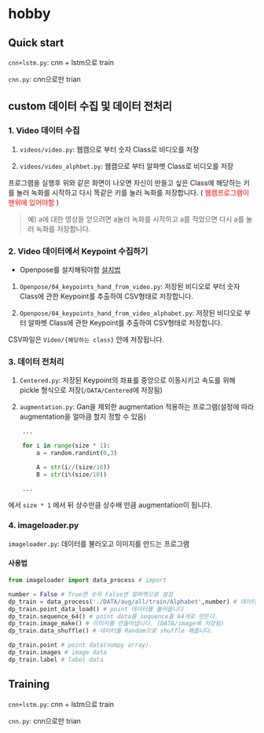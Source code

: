 # hobby

## Quick start

`cnn+lstm.py`: cnn + lstm으로 train

`cnn.py`: cnn으로만 trian
 
## custom 데이터 수집 및 데이터 전처리

### 1. Video 데이터 수집

1. `videos/video.py`: 웹캠으로 부터 숫자 Class로 비디오를 저장

2. `videos/video_alphbet.py`: 웹캠으로 부터 알파벳 Class로 비디오를 저장

프로그램을 실행후 위와 같은 화면이 나오면 자신이 만들고 싶은 Class에 해당하는 키를 눌러 녹화를 시작하고 다시 똑같은 키를 눌러 녹화를 저장합니다. (<span style="color:red"> 웹캠프로그램이 맨위에 있어야함 </span>)

> 예) a에 대한 영상을 얻으려면 a눌러 녹화를 시작하고 a를 적었으면 다시 a를 눌러 녹화를 저장합니다. 

### 2. Video 데이터에서 Keypoint 수집하기
* Openpose를 설치해둬야함 [설치법](https://juhwakkim.github.io/2019/04/08/2019-04-08-Openpose-tutorial/#more) 

1. `Openpose/04_keypoints_hand_from_video.py`: 저장된 비디오로 부터 숫자 Class에 관한 Keypoint를 추출하여 CSV형태로 저장합니다.

2. `Openpose/04_keypoints_hand_from_video_alphabet.py`: 저장된 비디오로 부터 알파벳 Class에 관한 Keypoint를 추출하여 CSV형태로 저장합니다.

CSV파일은 `Video/{해당하는 class}` 안에  저장됩니다.

### 3. 데이터 전처리

1. `Centered.py`: 저장된 Keypoint의 좌표를 중앙으로 이동시키고 속도를 위해 pickle 형식으로 저장(`/DATA/Centered`에 저장됨)

2. `augmentation.py`: Gan을 제외한 augmentation 적용하는 프로그램(설정에 따라 augmentation을 얼마큼 할지 정할 수 있음)

``` python
    ...

    for i in range(size * 1):
        a = random.randint(0,3)

        A = str(i//(size/10))
        B = str(i%(size/10))

    ...
```
에서 `size * 1` 에서 뒤 상수만큼 상수배 만큼 augmentation이 됩니다.

### 4. imageloader.py

`imageloader.py`: 데이터를 불러오고 이미지를 만드는 프로그램

#### 사용법
``` python
from imageloader import data_process # import

number = False # True면 숫자 False면 알파벳으로 설정
dp_train = data_process('./DATA/aug/all/train/Alphabet',number) # 데이터의 주소값과 위 number 변수를 넣어줍니다.
dp_train.point_data_load() # point 데이터를 불러옵니다
dp_train.sequence_64() # point data를 sequence를 64개로 만든다.
dp_train.image_make() # 이미지를 만들어냅니다. (DATA/image에 저장됨)
dp_train.data_shuffle() # 데이터를 Random으로 shuffle 해줍니다.

dp_train.point # point data(numpy array).
dp_train.images # image data
dp_train.label # label data

```

## Training

`cnn+lstm.py`: cnn + lstm으로 train

`cnn.py`: cnn으로만 trian